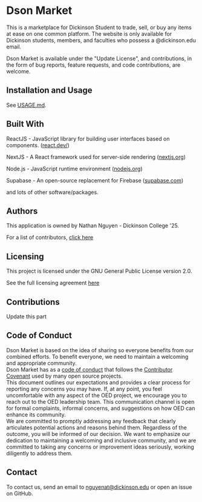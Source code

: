 # Dson Market #

This is a marketplace for Dickinson Student to trade, sell, or buy any items at ease on one common platform. The website is only available for Dickinson students, members, and faculties who possess a @dickinson.edu email.

Dson Market is available under the "Update License", and contributions, in the form of bug reports, feature requests, and code contributions, are welcome.

## Installation and Usage ##

See [USAGE.md](USAGE.md).

## Built With ##

ReactJS - JavaScript library for building user interfaces based on components. ([react.dev/](https://react.dev/))

NextJS - A React framework used for server-side rendering ([nextjs.org](https://nextjs.org/))

Node.js - JavaScript runtime environment ([nodejs.org](https://nodejs.org/en/))

Supabase - An open-source replacement for Firebase ([supabase.com](https://supabase.com/))

and lots of other software/packages.

## Authors ##

This application is owned by Nathan Nguyen - Dickinson College '25.

For a list of contributors, [click here](https://github.com/nathang15/dson-market/graphs/contributors)

## Licensing ##

This project is licensed under the GNU General Public License version 2.0.

See the full licensing agreement [here](LICENSE.txt)

## Contributions ##

Update this part

## Code of Conduct ##

Dson Market is based on the idea of sharing so everyone benefits from our combined efforts. To benefit everyone, we need to maintain a welcoming and appropriate community.<br />
Dson Market has as a [code of conduct](CODE_OF_CONDUCT.md) that follows the [Contributor Covenant](https://www.contributor-covenant.org/) used by many
open source projects.<br />
This document outlines our expectations and provides a clear process for reporting any concerns you may have. If, at any point, you feel uncomfortable with any aspect of the OED project, we encourage you to reach out to the OED leadership team. This communication channel is open for formal complaints, informal concerns, and suggestions on how OED can enhance its community.<br />
We are committed to promptly addressing any feedback that clearly articulates potential actions and reasons behind them. Regardless of the outcome, you will be informed of our decision. We want to emphasize our dedication to maintaining a welcoming and inclusive community, and we are committed to taking any concerns or improvement ideas seriously, working diligently to address them.

## Contact ##

To contact us, send an email to nguyenat@dickinson.edu or open an issue on GitHub.

